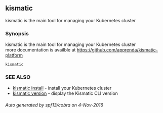 ## kismatic

kismatic is the main tool for managing your Kubernetes cluster

### Synopsis


kismatic is the main tool for managing your Kubernetes cluster  
more documentation is availble at https://github.com/apprenda/kismatic-platform

```
kismatic
```

### SEE ALSO
* [kismatic install](kismatic_install.md)	 - install your Kubernetes cluster
* [kismatic version](kismatic_version.md)	 - display the Kismatic CLI version

###### Auto generated by spf13/cobra on 4-Nov-2016
